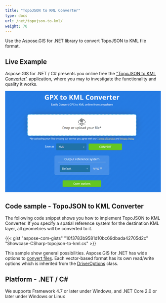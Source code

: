 ```yaml
---
title: "TopoJSON to KML Converter"
type: docs
url: /net/topojson-to-kml/
weight: 70
---
```


Use the Aspose.GIS for .NET library to convert TopoJSON to KML file format.

## **Live Example**

Aspose.GIS for .NET / C# presents you online free the ["TopoJSON to KML Converter"](https://products.aspose.app/gis/conversion/topojson-to-kml) application, where you may to investigate the functionality and quality it works.

![TopoJSON to KML Converter App](conversion.png)

## **Code sample - TopoJSON to KML Converter**

The following code snippet shows you how to implement TopoJSON to KML Converter. If you specify a spatial reference system for the destination KML layer, all geometries will be converted to it. 

{{< gist "aspose-com-gists" "10f3783b9581d10bc69dbada42705d2c" "Showcase-CSharp-topojson-to-kml.cs" >}}

This sample show general possibilities. Aspose.GIS for .NET has wide options to [convert files](https://docs.aspose.com/gis/net/vector-layers/). Each vector-based format has its own read/write options which is inherited from the [DriverOptions](https://apireference.aspose.com/gis/net/aspose.gis/driveroptions) class.

## **Platform - .NET / C#**

We supports Framework 4.7 or later under Windows, and .NET Core 2.0 or later under Windows or Linux
